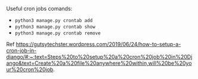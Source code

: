 Useful cron jobs comands:
- `python3 manage.py crontab add`
- `python3 manage.py crontab show`
- `python3 manage.py crontab remove`

Ref https://gutsytechster.wordpress.com/2019/06/24/how-to-setup-a-cron-job-in-django/#:~:text=Steps%20to%20setup%20a%20cron%20job%20in%20Django&text=Create%20a%20file%20anywhere%20within,will%20be%20your%20cron%20job.